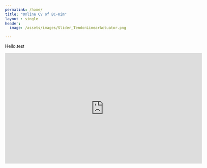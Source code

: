 ```yaml
---
permalink: /home/
title: "Online CV of BC-Kim"
layout : single
header: 
  image: /assets/images/Slider_TendonLinearActuator.png

---
```


Hello.test
<iframe width="640" height="360" src="https://www.youtube-nocookie.com/embed/l2Of1-d5E5o?controls=0&amp;showinfo=0" frameborder="0" allowfullscreen></iframe>